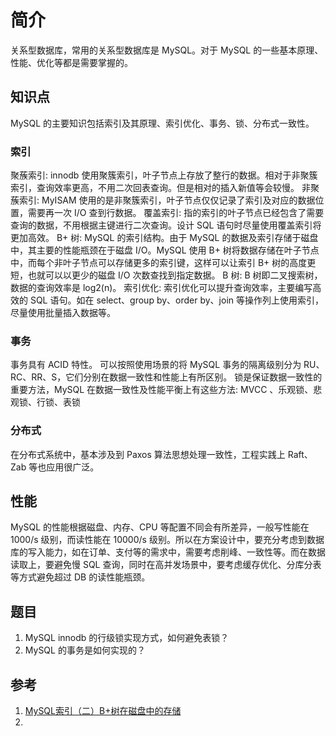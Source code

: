 # 简介
关系型数据库，常用的关系型数据库是 MySQL。对于 MySQL 的一些基本原理、性能、优化等都是需要掌握的。

## 知识点
MySQL 的主要知识包括索引及其原理、索引优化、事务、锁、分布式一致性。
### 索引
聚蔟索引: innodb 使用聚簇索引，叶子节点上存放了整行的数据。相对于非聚簇索引，查询效率更高，不用二次回表查询。但是相对的插入新值等会较慢。
非聚蔟索引: MyISAM 使用的是非聚簇索引，叶子节点仅仅记录了索引及对应的数据位置，需要再一次 I/O 查到行数据。
覆盖索引: 指的索引的叶子节点已经包含了需要查询的数据，不用根据主键进行二次查询。设计 SQL 语句时尽量使用覆盖索引将更加高效。
B+ 树: MySQL 的索引结构。由于 MySQL 的数据及索引存储于磁盘中，其主要的性能瓶颈在于磁盘 I/O。MySQL 使用 B+ 树将数据存储在叶子节点中，而每个非叶子节点可以存储更多的索引键，这样可以让索引 B+ 树的高度更短，也就可以以更少的磁盘 I/O 次数查找到指定数据。
B 树: B 树即二叉搜索树，数据的查询效率是 log2(n)。
索引优化: 索引优化可以提升查询效率，主要编写高效的 SQL 语句。如在 select、group by、order by、join 等操作列上使用索引，尽量使用批量插入数据等。

### 事务
事务具有 ACID 特性。
可以按照使用场景的将 MySQL 事务的隔离级别分为 RU、RC、RR、S，它们分别在数据一致性和性能上有所区别。
锁是保证数据一致性的重要方法，MySQL 在数据一致性及性能平衡上有这些方法: MVCC 、乐观锁、悲观锁、行锁、表锁

### 分布式
在分布式系统中，基本涉及到 Paxos 算法思想处理一致性，工程实践上 Raft、Zab 等也应用很广泛。

## 性能
MySQL 的性能根据磁盘、内存、CPU 等配置不同会有所差异，一般写性能在 1000/s 级别，而读性能在 10000/s 级别。所以在方案设计中，要充分考虑到数据库的写入能力，如在订单、支付等的需求中，需要考虑削峰、一致性等。而在数据读取上，要避免慢 SQL 查询，同时在高并发场景中，要考虑缓存优化、分库分表等方式避免超过 DB 的读性能瓶颈。

## 题目
1. MySQL innodb 的行级锁实现方式，如何避免表锁？
2. MySQL 的事务是如何实现的？

## 参考
1. [MySQL索引（二）B+树在磁盘中的存储](https://juejin.cn/post/6844903856388718606)
2. []()
